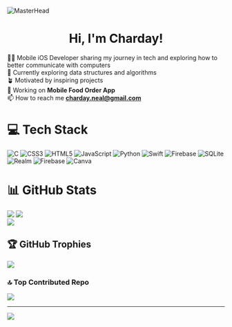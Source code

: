 ![MasterHead](https://media3.giphy.com/headers/dhunten/0DvIY8fAjBSg.gif)

<h1 align="center">Hi, I'm Charday!</h1> 

👨‍💻 Mobile iOS Developer sharing my journey in tech and exploring how to better communicate with computers </br>
💭 Currently exploring data structures and algorithms</br>
🪴 Motivated by inspiring projects </br>
🔭 Working on **Mobile Food Order App** </br>
📫 How to reach me **charday.neal@gmail.com** </br>


# 💻 Tech Stack
![C](https://img.shields.io/badge/c-%2300599C.svg?style=for-the-badge&logo=c&logoColor=white) ![CSS3](https://img.shields.io/badge/css3-%231572B6.svg?style=for-the-badge&logo=css3&logoColor=white) ![HTML5](https://img.shields.io/badge/html5-%23E34F26.svg?style=for-the-badge&logo=html5&logoColor=white) ![JavaScript](https://img.shields.io/badge/javascript-%23323330.svg?style=for-the-badge&logo=javascript&logoColor=%23F7DF1E) ![Python](https://img.shields.io/badge/python-3670A0?style=for-the-badge&logo=python&logoColor=ffdd54) ![Swift](https://img.shields.io/badge/swift-F54A2A?style=for-the-badge&logo=swift&logoColor=white) ![Firebase](https://img.shields.io/badge/firebase-%23039BE5.svg?style=for-the-badge&logo=firebase) ![SQLite](https://img.shields.io/badge/sqlite-%2307405e.svg?style=for-the-badge&logo=sqlite&logoColor=white) ![Realm](https://img.shields.io/badge/Realm-39477F?style=for-the-badge&logo=realm&logoColor=white) ![Firebase](https://img.shields.io/badge/Firebase-039BE5?style=for-the-badge&logo=Firebase&logoColor=white) ![Canva](https://img.shields.io/badge/Canva-%2300C4CC.svg?style=for-the-badge&logo=Canva&logoColor=white)
# 📊 GitHub Stats
![](https://github-readme-stats.vercel.app/api?username=chardayneal&theme=vue&hide_border=false&include_all_commits=false&count_private=false)
![](https://github-readme-streak-stats.herokuapp.com/?user=chardayneal&theme=vue&hide_border=false)</br>
![](https://github-readme-stats.vercel.app/api/top-langs/?username=chardayneal&theme=vue&hide_border=false&include_all_commits=false&count_private=false&layout=compact)

## 🏆 GitHub Trophies
![](https://github-profile-trophy.vercel.app/?username=chardayneal&theme=vue&no-frame=false&no-bg=false&margin-w=4)

### 🔝 Top Contributed Repo
![](https://github-contributor-stats.vercel.app/api?username=chardayneal&limit=5&theme=vue&combine_all_yearly_contributions=true)

---
[![](https://visitcount.itsvg.in/api?id=chardayneal&icon=0&color=3)](https://visitcount.itsvg.in)

<!-- Proudly created with GPRM ( https://gprm.itsvg.in ) -->
